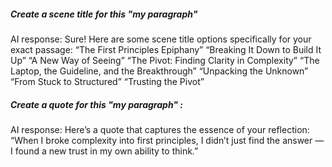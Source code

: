 ##### Create a scene title for this "my paragraph"
AI response:
Sure! Here are some scene title options specifically for your exact passage:
“The First Principles Epiphany”
“Breaking It Down to Build It Up”
“A New Way of Seeing”
“The Pivot: Finding Clarity in Complexity”
“The Laptop, the Guideline, and the Breakthrough”
“Unpacking the Unknown”
“From Stuck to Structured”
“Trusting the Pivot”

##### Create a quote for this "my paragraph" : 
AI response:
Here’s a quote that captures the essence of your reflection:
“When I broke complexity into first principles, I didn’t just find the answer — I found a new trust in my own ability to think.”

